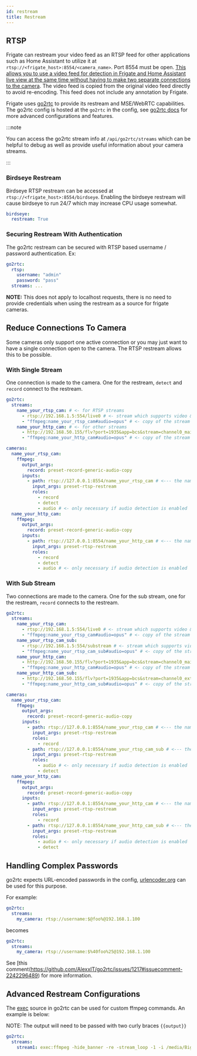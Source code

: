 ```yaml
---
id: restream
title: Restream
---
```


## RTSP

Frigate can restream your video feed as an RTSP feed for other applications such as Home Assistant to utilize it at `rtsp://<frigate_host>:8554/<camera_name>`. Port 8554 must be open. [This allows you to use a video feed for detection in Frigate and Home Assistant live view at the same time without having to make two separate connections to the camera](#reduce-connections-to-camera). The video feed is copied from the original video feed directly to avoid re-encoding. This feed does not include any annotation by Frigate.

Frigate uses [go2rtc](https://github.com/AlexxIT/go2rtc/tree/v1.9.9) to provide its restream and MSE/WebRTC capabilities. The go2rtc config is hosted at the `go2rtc` in the config, see [go2rtc docs](https://github.com/AlexxIT/go2rtc/tree/v1.9.9#configuration) for more advanced configurations and features.

:::note

You can access the go2rtc stream info at `/api/go2rtc/streams` which can be helpful to debug as well as provide useful information about your camera streams.

:::

### Birdseye Restream

Birdseye RTSP restream can be accessed at `rtsp://<frigate_host>:8554/birdseye`. Enabling the birdseye restream will cause birdseye to run 24/7 which may increase CPU usage somewhat.

```yaml
birdseye:
  restream: True
```

### Securing Restream With Authentication

The go2rtc restream can be secured with RTSP based username / password authentication. Ex:

```yaml
go2rtc:
  rtsp:
    username: "admin"
    password: "pass"
  streams: ...
```

**NOTE:** This does not apply to localhost requests, there is no need to provide credentials when using the restream as a source for frigate cameras.

## Reduce Connections To Camera

Some cameras only support one active connection or you may just want to have a single connection open to the camera. The RTSP restream allows this to be possible.

### With Single Stream

One connection is made to the camera. One for the restream, `detect` and `record` connect to the restream.

```yaml
go2rtc:
  streams:
    name_your_rtsp_cam: # <- for RTSP streams
      - rtsp://192.168.1.5:554/live0 # <- stream which supports video & aac audio
      - "ffmpeg:name_your_rtsp_cam#audio=opus" # <- copy of the stream which transcodes audio to the missing codec (usually will be opus)
    name_your_http_cam: # <- for other streams
      - http://192.168.50.155/flv?port=1935&app=bcs&stream=channel0_main.bcs&user=user&password=password # <- stream which supports video & aac audio
      - "ffmpeg:name_your_http_cam#audio=opus" # <- copy of the stream which transcodes audio to the missing codec (usually will be opus)

cameras:
  name_your_rtsp_cam:
    ffmpeg:
      output_args:
        record: preset-record-generic-audio-copy
      inputs:
        - path: rtsp://127.0.0.1:8554/name_your_rtsp_cam # <--- the name here must match the name of the camera in restream
          input_args: preset-rtsp-restream
          roles:
            - record
            - detect
            - audio # <- only necessary if audio detection is enabled
  name_your_http_cam:
    ffmpeg:
      output_args:
        record: preset-record-generic-audio-copy
      inputs:
        - path: rtsp://127.0.0.1:8554/name_your_http_cam # <--- the name here must match the name of the camera in restream
          input_args: preset-rtsp-restream
          roles:
            - record
            - detect
            - audio # <- only necessary if audio detection is enabled
```

### With Sub Stream

Two connections are made to the camera. One for the sub stream, one for the restream, `record` connects to the restream.

```yaml
go2rtc:
  streams:
    name_your_rtsp_cam:
      - rtsp://192.168.1.5:554/live0 # <- stream which supports video & aac audio. This is only supported for rtsp streams, http must use ffmpeg
      - "ffmpeg:name_your_rtsp_cam#audio=opus" # <- copy of the stream which transcodes audio to opus
    name_your_rtsp_cam_sub:
      - rtsp://192.168.1.5:554/substream # <- stream which supports video & aac audio. This is only supported for rtsp streams, http must use ffmpeg
      - "ffmpeg:name_your_rtsp_cam_sub#audio=opus" # <- copy of the stream which transcodes audio to opus
    name_your_http_cam:
      - http://192.168.50.155/flv?port=1935&app=bcs&stream=channel0_main.bcs&user=user&password=password # <- stream which supports video & aac audio. This is only supported for rtsp streams, http must use ffmpeg
      - "ffmpeg:name_your_http_cam#audio=opus" # <- copy of the stream which transcodes audio to opus
    name_your_http_cam_sub:
      - http://192.168.50.155/flv?port=1935&app=bcs&stream=channel0_ext.bcs&user=user&password=password # <- stream which supports video & aac audio. This is only supported for rtsp streams, http must use ffmpeg
      - "ffmpeg:name_your_http_cam_sub#audio=opus" # <- copy of the stream which transcodes audio to opus

cameras:
  name_your_rtsp_cam:
    ffmpeg:
      output_args:
        record: preset-record-generic-audio-copy
      inputs:
        - path: rtsp://127.0.0.1:8554/name_your_rtsp_cam # <--- the name here must match the name of the camera in restream
          input_args: preset-rtsp-restream
          roles:
            - record
        - path: rtsp://127.0.0.1:8554/name_your_rtsp_cam_sub # <--- the name here must match the name of the camera_sub in restream
          input_args: preset-rtsp-restream
          roles:
            - audio # <- only necessary if audio detection is enabled
            - detect
  name_your_http_cam:
    ffmpeg:
      output_args:
        record: preset-record-generic-audio-copy
      inputs:
        - path: rtsp://127.0.0.1:8554/name_your_http_cam # <--- the name here must match the name of the camera in restream
          input_args: preset-rtsp-restream
          roles:
            - record
        - path: rtsp://127.0.0.1:8554/name_your_http_cam_sub # <--- the name here must match the name of the camera_sub in restream
          input_args: preset-rtsp-restream
          roles:
            - audio # <- only necessary if audio detection is enabled
            - detect
```

## Handling Complex Passwords

go2rtc expects URL-encoded passwords in the config, [urlencoder.org](https://urlencoder.org) can be used for this purpose.

For example:

```yaml
go2rtc:
  streams:
    my_camera: rtsp://username:$@foo%@192.168.1.100
```

becomes

```yaml
go2rtc:
  streams:
    my_camera: rtsp://username:$%40foo%25@192.168.1.100
```

See [this comment(https://github.com/AlexxIT/go2rtc/issues/1217#issuecomment-2242296489) for more information.

## Advanced Restream Configurations

The [exec](https://github.com/AlexxIT/go2rtc/tree/v1.9.9#source-exec) source in go2rtc can be used for custom ffmpeg commands. An example is below:

NOTE: The output will need to be passed with two curly braces `{{output}}`

```yaml
go2rtc:
  streams:
    stream1: exec:ffmpeg -hide_banner -re -stream_loop -1 -i /media/BigBuckBunny.mp4 -c copy -rtsp_transport tcp -f rtsp {{output}}
```
